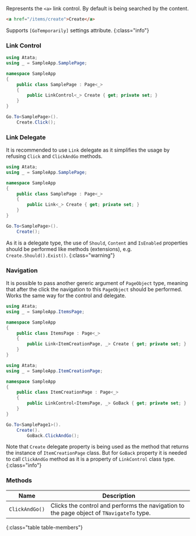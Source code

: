 Represents the `<a>` link control. By default is being searched by the content.

```html
<a href="/items/create">Create</a>
```

Supports `[GoTemporarily]` settings attribute.
{:class="info"}

### Link Control

```cs
using Atata;
using _ = SampleApp.SamplePage;

namespace SampleApp
{
    public class SamplePage : Page<_>
    {
        public LinkControl<_> Create { get; private set; }
    }
}
```
```cs
Go.To<SamplePage>().
    Create.Click();
```

### Link Delegate

It is recommended to use `Link` delegate as it simplifies the usage by refusing `Click` and `ClickAndGo` methods.

```cs
using Atata;
using _ = SampleApp.SamplePage;

namespace SampleApp
{
    public class SamplePage : Page<_>
    {
        public Link<_> Create { get; private set; }
    }
}
```
```cs
Go.To<SamplePage>().
    Create();
```

As it is a delegate type, the use of `Should`, `Content` and `IsEnabled` properties should be performed like methods (extensions), e.g. `Create.Should().Exist()`.
{:class="warning"}

### Navigation

It is possible to pass another gereric argument of `PageObject` type, meaning that after the click the navigation to this `PageObject` should be performed. Works the same way for the control and delegate.

```cs
using Atata;
using _ = SampleApp.ItemsPage;

namespace SampleApp
{
    public class ItemsPage : Page<_>
    {
        public Link<ItemCreationPage, _> Create { get; private set; }
    }
}
```
```cs
using Atata;
using _ = SampleApp.ItemCreationPage;

namespace SampleApp
{
    public class ItemCreationPage : Page<_>
    {
        public LinkControl<ItemsPage, _> GoBack { get; private set; }
    }
}
```
```cs
Go.To<SamplePage1>().
    Create().
        GoBack.ClickAndGo();
```

Note that `Create` delegate property is being used as the method that returns the instance of `ItemCreationPage` class. But for `GoBack` property it is needed to call `ClickAndGo` method as it is a property of `LinkControl` class type.
{:class="info"}

### Methods

Name | Description
---- | -----------
`ClickAndGo()` | Clicks the control and performs the navigation to the page object of `TNavigateTo` type.
{:class="table table-members"}